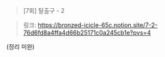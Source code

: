 > [7회] 탈출구 - 2

> 링크: https://bronzed-icicle-65c.notion.site/7-2-76d6fd8a4ffa4d66b25171c0a245cb1e?pvs=4

(정리 미완)
